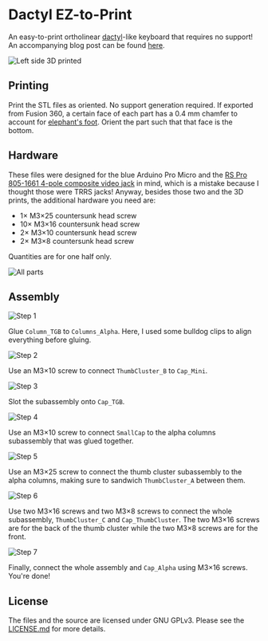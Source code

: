 # Dactyl EZ-to-Print

An easy-to-print ortholinear [dactyl](https://github.com/adereth/dactyl-keyboard)-like keyboard that requires no support! An accompanying blog post can be found [here](https://ramonimbao.github.io/ergodox-easy/).

![Left side 3D printed](images/render.png)

## Printing

Print the STL files as oriented. No support generation required. If exported from Fusion 360, a certain face of each part has a 0.4 mm chamfer to account for [elephant's foot](https://all3dp.com/2/elephant-s-foot-3d-printing-problem-easy-fixes/). Orient the part such that that face is the bottom.

## Hardware

These files were designed for the blue Arduino Pro Micro and the [RS Pro 805-1661 4-pole composite video jack](https://octopart.com/8051661-rs+pro-103323509) in mind, which is a mistake because I thought those were TRRS jacks! Anyway, besides those two and the 3D prints, the additional hardware you need are:

- 1× M3×25 countersunk head screw
- 10× M3×16 countersunk head screw
- 2× M3×10 countersunk head screw
- 2× M3×8 countersunk head screw

Quantities are for one half only.

![All parts](images/all-parts.jpg)

## Assembly

![Step 1](images/step-01.jpg)

Glue `Column_TGB` to `Columns_Alpha`. Here, I used some bulldog clips to align everything before gluing.

![Step 2](images/step-02.jpg)

Use an M3×10 screw to connect `ThumbCluster_B` to `Cap_Mini`.

![Step 3](images/step-03.jpg)

Slot the subassembly onto `Cap_TGB`.

![Step 4](images/step-04.jpg)

Use an M3×10 screw to connect `SmallCap` to the alpha columns subassembly that was glued together.

![Step 5](images/step-05.jpg)

Use an M3×25 screw to connect the thumb cluster subassembly to the alpha columns, making sure to sandwich `ThumbCluster_A` between them.

![Step 6](images/step-06.jpg)

Use two M3×16 screws and two M3×8 screws to connect the whole subassembly, `ThumbCluster_C` and `Cap_ThumbCluster`. The two M3×16 screws are for the back of the thumb cluster while the two M3×8 screws are for the front.

![Step 7](images/step-07.jpg)

Finally, connect the whole assembly and `Cap_Alpha` using M3×16 screws. You're done!

## License

The files and the source are licensed under GNU GPLv3. Please see the [LICENSE.md](LICENSE.md) for more details.

